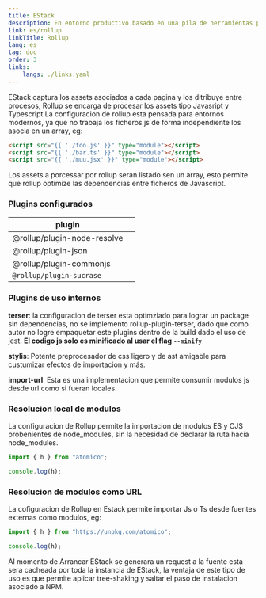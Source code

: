 ```yaml
---
title: EStack
description: En entorno productivo basado en una pila de herramientas perfectamente sincornizadas
link: es/rollup
linkTitle: Rollup
lang: es
tag: doc
order: 3
links:
    langs: ./links.yaml
---
```


EStack captura los assets asociados a cada pagina y los ditribuye entre procesos, Rollup se encarga de procesar los assets tipo Javasript y Typescript
La configuracion de rollup esta pensada para entornos modernos, ya que no trabaja los ficheros js de forma independiente los asocia en un array, eg:

```html
<script src="{{ './foo.js' }}" type="module"></script>
<script src="{{ './bar.ts' }}" type="module"></script>
<script src="{{ './muu.jsx' }}" type="module"></script>
```

Los assets a porcessar por rollup seran listado sen un array, esto permite que rollup optimize las dependencias entre ficheros de Javascript.

### Plugins configurados

| plugin                      |     |
| --------------------------- | --- |
| @rollup/plugin-node-resolve |
| @rollup/plugin-json         |     |
| @rollup/plugin-commonjs     |     |
| `@rollup/plugin-sucrase`    |     |

### Plugins de uso internos

**terser**: la configuracion de terser esta optimziado para lograr un package sin dependencias, no se implemento rollup-plugin-terser, dado que como autor no logre empaquetar este plugins dentro de la build dado el uso de jest. **El codigo js solo es minificado al usar el flag `--minify`**

**stylis**: Potente preprocesador de css ligero y de ast amigable para custumizar efectos de importacion y más.

**import-url**: Esta es una implementacion que permite consumir modulos js desde url como si fueran locales.

### Resolucion local de modulos

La configuracion de Rollup permite la importacion de modulos ES y CJS probenientes de node_modules, sin la necesidad de declarar la ruta hacia node_modules.

```js
import { h } from "atomico";

console.log(h);
```

### Resolucion de modulos como URL

La cofiguracion de Rollup en Estack permite importar Js o Ts desde fuentes externas como modulos, eg:

```js
import { h } from "https://unpkg.com/atomico";

console.log(h);
```

Al momento de Arrancar EStack se generara un request a la fuente esta sera cacheada por toda la instancia de EStack, la ventaja de este tipo de uso es que permite aplicar tree-shaking y saltar el paso de instalacion asociado a NPM.
